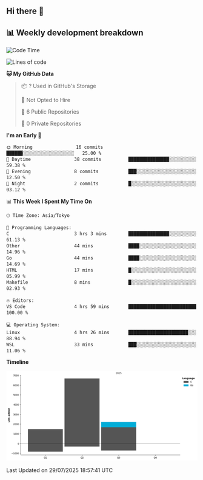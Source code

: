 ## Hi there 👋

<!--
**mandakore/mandakore** is a ✨ _special_ ✨ repository because its `README.md` (this file) appears on your GitHub profile.

Here are some ideas to get you started:

- 🔭 I’m currently working on ...
- 🌱 I’m currently learning ...
- 👯 I’m looking to collaborate on ...
- 🤔 I’m looking for help with ...
- 💬 Ask me about ...
- 📫 How to reach me: ...
- 😄 Pronouns: ...
- ⚡ Fun fact: ...
-->

## 📊 Weekly development breakdown

<!--START_SECTION:waka-->
![Code Time](http://img.shields.io/badge/Code%20Time-99%20hrs%2058%20mins-blue)

![Lines of code](https://img.shields.io/badge/From%20Hello%20World%20I%27ve%20Written-10.4%20thousand%20lines%20of%20code-blue)

**🐱 My GitHub Data** 

> 📦 ? Used in GitHub's Storage 
 > 
> 🚫 Not Opted to Hire
 > 
> 📜 6 Public Repositories 
 > 
> 🔑 0 Private Repositories 
 > 
**I'm an Early 🐤** 

```text
🌞 Morning                16 commits          ██████░░░░░░░░░░░░░░░░░░░   25.00 % 
🌆 Daytime                38 commits          ███████████████░░░░░░░░░░   59.38 % 
🌃 Evening                8 commits           ███░░░░░░░░░░░░░░░░░░░░░░   12.50 % 
🌙 Night                  2 commits           █░░░░░░░░░░░░░░░░░░░░░░░░   03.12 % 
```


📊 **This Week I Spent My Time On** 

```text
🕑︎ Time Zone: Asia/Tokyo

💬 Programming Languages: 
C                        3 hrs 3 mins        ███████████████░░░░░░░░░░   61.13 % 
Other                    44 mins             ████░░░░░░░░░░░░░░░░░░░░░   14.96 % 
Go                       44 mins             ████░░░░░░░░░░░░░░░░░░░░░   14.69 % 
HTML                     17 mins             █░░░░░░░░░░░░░░░░░░░░░░░░   05.99 % 
Makefile                 8 mins              █░░░░░░░░░░░░░░░░░░░░░░░░   02.93 % 

🔥 Editors: 
VS Code                  4 hrs 59 mins       █████████████████████████   100.00 % 

💻 Operating System: 
Linux                    4 hrs 26 mins       ██████████████████████░░░   88.94 % 
WSL                      33 mins             ███░░░░░░░░░░░░░░░░░░░░░░   11.06 % 
```

**Timeline**

![Lines of Code chart](https://raw.githubusercontent.com/mandakore/mandakore/main/assets/bar_graph.png)


 Last Updated on 29/07/2025 18:57:41 UTC
<!--END_SECTION:waka-->


